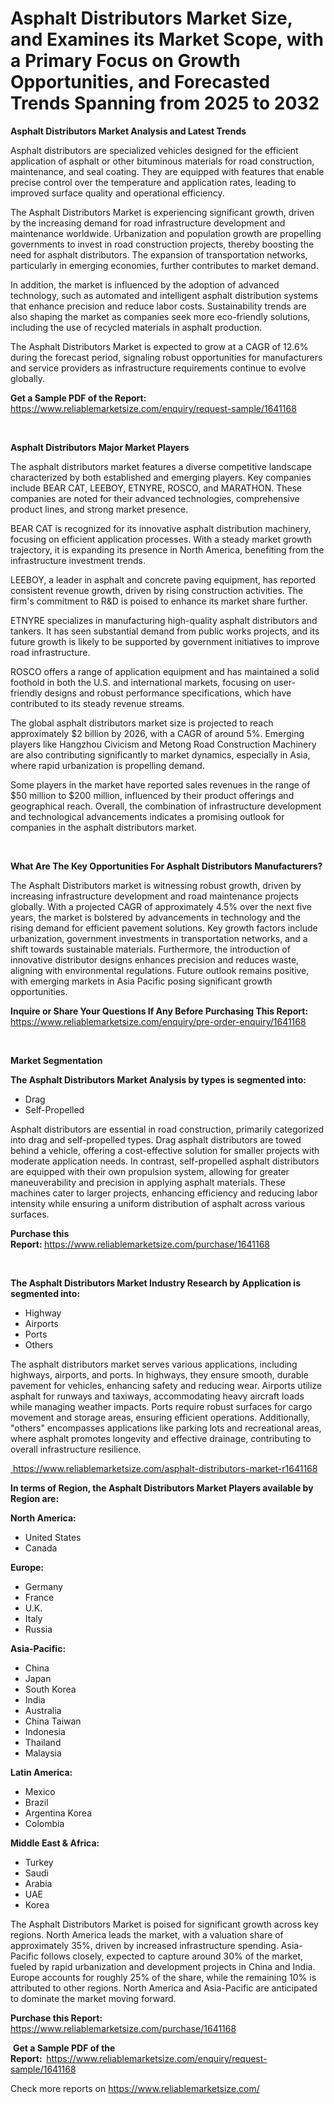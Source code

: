 <p><h1>Asphalt Distributors Market Size, and Examines its Market Scope, with a Primary Focus on Growth Opportunities, and Forecasted Trends Spanning from 2025 to 2032</h1></p><p><strong>Asphalt Distributors Market Analysis and Latest Trends</strong></p>
<p><p>Asphalt distributors are specialized vehicles designed for the efficient application of asphalt or other bituminous materials for road construction, maintenance, and seal coating. They are equipped with features that enable precise control over the temperature and application rates, leading to improved surface quality and operational efficiency.</p><p>The Asphalt Distributors Market is experiencing significant growth, driven by the increasing demand for road infrastructure development and maintenance worldwide. Urbanization and population growth are propelling governments to invest in road construction projects, thereby boosting the need for asphalt distributors. The expansion of transportation networks, particularly in emerging economies, further contributes to market demand.</p><p>In addition, the market is influenced by the adoption of advanced technology, such as automated and intelligent asphalt distribution systems that enhance precision and reduce labor costs. Sustainability trends are also shaping the market as companies seek more eco-friendly solutions, including the use of recycled materials in asphalt production. </p><p>The Asphalt Distributors Market is expected to grow at a CAGR of 12.6% during the forecast period, signaling robust opportunities for manufacturers and service providers as infrastructure requirements continue to evolve globally.</p></p>
<p><strong>Get a Sample PDF of the Report:&nbsp;</strong> <a href="https://www.reliablemarketsize.com/enquiry/request-sample/1641168?utm_campaign=2770&utm_medium=2&utm_source=Github&utm_content=ia&utm_term=22022025&utm_id=asphalt-distributors">https://www.reliablemarketsize.com/enquiry/request-sample/1641168</a></p>
<p>&nbsp;</p>
<p><strong>Asphalt Distributors Major Market Players</strong></p>
<p><p>The asphalt distributors market features a diverse competitive landscape characterized by both established and emerging players. Key companies include BEAR CAT, LEEBOY, ETNYRE, ROSCO, and MARATHON. These companies are noted for their advanced technologies, comprehensive product lines, and strong market presence.</p><p>BEAR CAT is recognized for its innovative asphalt distribution machinery, focusing on efficient application processes. With a steady market growth trajectory, it is expanding its presence in North America, benefiting from the infrastructure investment trends.</p><p>LEEBOY, a leader in asphalt and concrete paving equipment, has reported consistent revenue growth, driven by rising construction activities. The firm's commitment to R&D is poised to enhance its market share further.</p><p>ETNYRE specializes in manufacturing high-quality asphalt distributors and tankers. It has seen substantial demand from public works projects, and its future growth is likely to be supported by government initiatives to improve road infrastructure.</p><p>ROSCO offers a range of application equipment and has maintained a solid foothold in both the U.S. and international markets, focusing on user-friendly designs and robust performance specifications, which have contributed to its steady revenue streams.</p><p>The global asphalt distributors market size is projected to reach approximately $2 billion by 2026, with a CAGR of around 5%. Emerging players like Hangzhou Civicism and Metong Road Construction Machinery are also contributing significantly to market dynamics, especially in Asia, where rapid urbanization is propelling demand. </p><p>Some players in the market have reported sales revenues in the range of $50 million to $200 million, influenced by their product offerings and geographical reach. Overall, the combination of infrastructure development and technological advancements indicates a promising outlook for companies in the asphalt distributors market.</p></p>
<p>&nbsp;</p>
<p><strong>What Are The Key Opportunities For Asphalt Distributors Manufacturers?</strong></p>
<p><p>The Asphalt Distributors market is witnessing robust growth, driven by increasing infrastructure development and road maintenance projects globally. With a projected CAGR of approximately 4.5% over the next five years, the market is bolstered by advancements in technology and the rising demand for efficient pavement solutions. Key growth factors include urbanization, government investments in transportation networks, and a shift towards sustainable materials. Furthermore, the introduction of innovative distributor designs enhances precision and reduces waste, aligning with environmental regulations. Future outlook remains positive, with emerging markets in Asia Pacific posing significant growth opportunities.</p></p>
<p><strong>Inquire or Share Your Questions If Any Before Purchasing This Report:</strong> <a href="https://www.reliablemarketsize.com/enquiry/pre-order-enquiry/1641168?utm_campaign=2770&utm_medium=2&utm_source=Github&utm_content=ia&utm_term=22022025&utm_id=asphalt-distributors">https://www.reliablemarketsize.com/enquiry/pre-order-enquiry/1641168</a></p>
<p>&nbsp;</p>
<p><strong>Market Segmentation</strong></p>
<p><strong>The Asphalt Distributors Market Analysis by types is segmented into:</strong></p>
<p><ul><li>Drag</li><li>Self-Propelled</li></ul></p>
<p><p>Asphalt distributors are essential in road construction, primarily categorized into drag and self-propelled types. Drag asphalt distributors are towed behind a vehicle, offering a cost-effective solution for smaller projects with moderate application needs. In contrast, self-propelled asphalt distributors are equipped with their own propulsion system, allowing for greater maneuverability and precision in applying asphalt materials. These machines cater to larger projects, enhancing efficiency and reducing labor intensity while ensuring a uniform distribution of asphalt across various surfaces.</p></p>
<p><strong>Purchase this Report:&nbsp;</strong><a href="https://www.reliablemarketsize.com/purchase/1641168?utm_campaign=2770&utm_medium=2&utm_source=Github&utm_content=ia&utm_term=22022025&utm_id=asphalt-distributors">https://www.reliablemarketsize.com/purchase/1641168</a></p>
<p>&nbsp;</p>
<p><strong>The Asphalt Distributors Market Industry Research by Application is segmented into:</strong></p>
<p><ul><li>Highway</li><li>Airports</li><li>Ports</li><li>Others</li></ul></p>
<p><p>The asphalt distributors market serves various applications, including highways, airports, and ports. In highways, they ensure smooth, durable pavement for vehicles, enhancing safety and reducing wear. Airports utilize asphalt for runways and taxiways, accommodating heavy aircraft loads while managing weather impacts. Ports require robust surfaces for cargo movement and storage areas, ensuring efficient operations. Additionally, "others" encompasses applications like parking lots and recreational areas, where asphalt promotes longevity and effective drainage, contributing to overall infrastructure resilience.</p></p>
<p><a href="https://www.reliablemarketsize.com/asphalt-distributors-market-r1641168?utm_campaign=2770&utm_medium=2&utm_source=Github&utm_content=ia&utm_term=22022025&utm_id=asphalt-distributors">&nbsp;https://www.reliablemarketsize.com/asphalt-distributors-market-r1641168</a></p>
<p><strong>In terms of Region, the Asphalt Distributors Market Players available by Region are:</strong></p>
<p>
    <p> <strong> North America: </strong>
        <ul>
            <li>United States</li>
            <li>Canada</li>
        </ul>
        </p> 
    <p> <strong> Europe: </strong>
        <ul>
            <li>Germany</li>
            <li>France</li>
            <li>U.K.</li>
            <li>Italy</li>
            <li>Russia</li>
        </ul>
        </p> 
    <p> <strong> Asia-Pacific: </strong>
        <ul>
            <li>China</li>
            <li>Japan</li>
            <li>South Korea</li>
            <li>India</li>
            <li>Australia</li>
            <li>China Taiwan</li>
            <li>Indonesia</li>
            <li>Thailand</li>
            <li>Malaysia</li>
        </ul>
        </p> 
    <p> <strong> Latin America: </strong>
        <ul>
            <li>Mexico</li>
            <li>Brazil</li>
            <li>Argentina Korea</li>
            <li>Colombia</li>
        </ul>
        </p> 
    <p> <strong> Middle East & Africa: </strong>
        <ul>
            <li>Turkey</li>
            <li>Saudi</li>
            <li>Arabia</li>
            <li>UAE</li>
            <li>Korea</li>
        </ul>
    </p>
    </p>
<p><p>The Asphalt Distributors Market is poised for significant growth across key regions. North America leads the market, with a valuation share of approximately 35%, driven by increased infrastructure spending. Asia-Pacific follows closely, expected to capture around 30% of the market, fueled by rapid urbanization and development projects in China and India. Europe accounts for roughly 25% of the share, while the remaining 10% is attributed to other regions. North America and Asia-Pacific are anticipated to dominate the market moving forward.</p></p>
<p><strong>Purchase this Report: </strong><a href="https://www.reliablemarketsize.com/purchase/1641168?utm_campaign=2770&utm_medium=2&utm_source=Github&utm_content=ia&utm_term=22022025&utm_id=asphalt-distributors">https://www.reliablemarketsize.com/purchase/1641168</a></p>
<p>&nbsp;<strong>Get a Sample PDF of the Report:&nbsp;&nbsp;</strong><a href="https://www.reliablemarketsize.com/enquiry/request-sample/1641168?utm_campaign=2770&utm_medium=2&utm_source=Github&utm_content=ia&utm_term=22022025&utm_id=asphalt-distributors">https://www.reliablemarketsize.com/enquiry/request-sample/1641168</a></p>
<p><strong></strong></p>
<p>Check more reports on <a href="https://www.reliablemarketsize.com/?utm_campaign=2770&utm_medium=2&utm_source=Github&utm_content=ia&utm_term=22022025&utm_id=asphalt-distributors">https://www.reliablemarketsize.com/</a></p>
